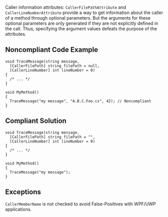 Caller information attributes: `CallerFilePathAttribute` and `CallerLineNumberAttribute` provide a way to get information about the caller of a method through optional parameters. But the arguments for these optional parameters are only generated if they are not explicitly defined in the call. Thus, specifying the argument values defeats the purpose of the attributes.
 
## Noncompliant Code Example

    void TraceMessage(string message,
      [CallerFilePath] string filePath = null,
      [CallerLineNumber] int lineNumber = 0)
    {
      /* ... */
    }
    
    void MyMethod()
    {
      TraceMessage("my message", "A.B.C.Foo.cs", 42); // Noncompliant
    }

## Compliant Solution

    void TraceMessage(string message,
      [CallerFilePath] string filePath = "",
      [CallerLineNumber] int lineNumber = 0)
    {
      /* ... */
    }
    
    void MyMethod()
    {
      TraceMessage("my message");
    }

## Exceptions
 
`CallerMemberName` is not checked to avoid False-Positives with WPF/UWP applications.